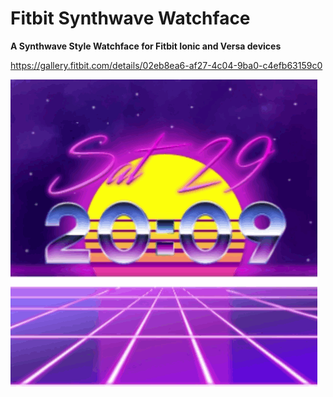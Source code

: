 # Fitbit Synthwave Watchface
**A Synthwave Style Watchface for Fitbit Ionic and Versa devices**

https://gallery.fitbit.com/details/02eb8ea6-af27-4c04-9ba0-c4efb63159c0

![My image](/Synthwave.gif)
